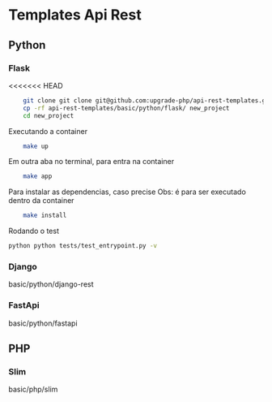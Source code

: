 # Templates Api Rest

## Python

### Flask
<<<<<<< HEAD

```bash
    git clone git clone git@github.com:upgrade-php/api-rest-templates.git
    cp -rf api-rest-templates/basic/python/flask/ new_project
    cd new_project
```
Executando a container
```bash
    make up
```
Em outra aba no terminal, para entra na container
```bash
    make app
```
Para instalar as dependencias, caso precise
Obs: é para ser executado dentro da container
```bash
    make install
```
Rodando o test
````bash
python python tests/test_entrypoint.py -v

````


### Django
basic/python/django-rest

### FastApi
basic/python/fastapi

## PHP
### Slim
basic/php/slim
